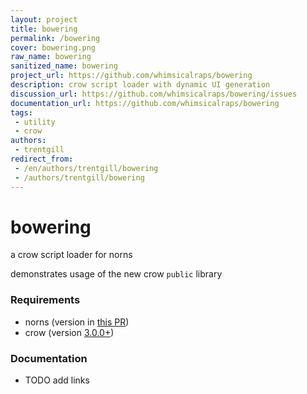 ```yaml
---
layout: project
title: bowering
permalink: /bowering
cover: bowering.png
raw_name: bowering
sanitized_name: bowering
project_url: https://github.com/whimsicalraps/bowering
description: crow script loader with dynamic UI generation
discussion_url: https://github.com/whimsicalraps/bowering/issues
documentation_url: https://github.com/whimsicalraps/bowering
tags:
 - utility
 - crow
authors:
 - trentgill
redirect_from:
 - /en/authors/trentgill/bowering
 - /authors/trentgill/bowering
---
```

# bowering

a crow script loader for norns

demonstrates usage of the new crow `public` library

### Requirements

- norns (version in [this PR](https://github.com/monome/norns/pull/1362))
- crow (version [3.0.0+](https://github.com/monome/crow/tree/THREE))

### Documentation

- TODO add links

